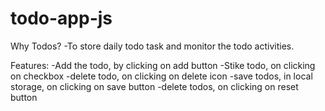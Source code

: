 # todo-app-js

Why Todos?
-To store daily todo task and monitor the todo activities.

Features:
-Add the todo, by clicking on add button
-Stike todo, on clicking on checkbox
-delete todo, on clicking on delete icon
-save todos, in local storage, on clicking on save button
-delete todos, on clicking on reset button
